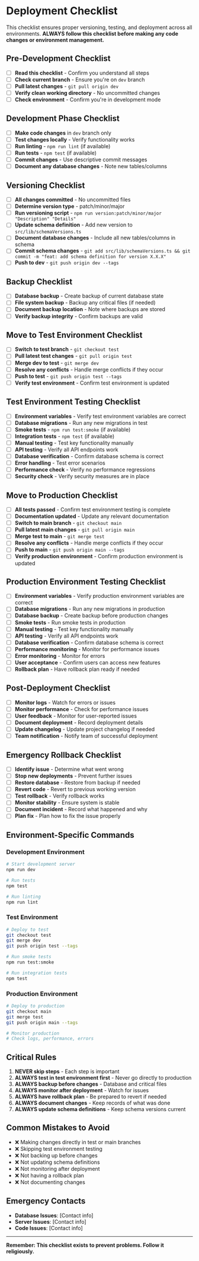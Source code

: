 # Deployment Checklist

This checklist ensures proper versioning, testing, and deployment across all environments. **ALWAYS follow this checklist before making any code changes or environment management.**

## Pre-Development Checklist
- [ ] **Read this checklist** - Confirm you understand all steps
- [ ] **Check current branch** - Ensure you're on `dev` branch
- [ ] **Pull latest changes** - `git pull origin dev`
- [ ] **Verify clean working directory** - No uncommitted changes
- [ ] **Check environment** - Confirm you're in development mode

## Development Phase Checklist
- [ ] **Make code changes** in `dev` branch only
- [ ] **Test changes locally** - Verify functionality works
- [ ] **Run linting** - `npm run lint` (if available)
- [ ] **Run tests** - `npm test` (if available)
- [ ] **Commit changes** - Use descriptive commit messages
- [ ] **Document any database changes** - Note new tables/columns

## Versioning Checklist
- [ ] **All changes committed** - No uncommitted files
- [ ] **Determine version type** - patch/minor/major
- [ ] **Run versioning script** - `npm run version:patch/minor/major "Description" "Details"`
- [ ] **Update schema definition** - Add new version to `src/lib/schemaVersions.ts`
- [ ] **Document database changes** - Include all new tables/columns in schema
- [ ] **Commit schema changes** - `git add src/lib/schemaVersions.ts && git commit -m "feat: add schema definition for version X.X.X"`
- [ ] **Push to dev** - `git push origin dev --tags`

## Backup Checklist
- [ ] **Database backup** - Create backup of current database state
- [ ] **File system backup** - Backup any critical files (if needed)
- [ ] **Document backup location** - Note where backups are stored
- [ ] **Verify backup integrity** - Confirm backups are valid

## Move to Test Environment Checklist
- [ ] **Switch to test branch** - `git checkout test`
- [ ] **Pull latest test changes** - `git pull origin test`
- [ ] **Merge dev to test** - `git merge dev`
- [ ] **Resolve any conflicts** - Handle merge conflicts if they occur
- [ ] **Push to test** - `git push origin test --tags`
- [ ] **Verify test environment** - Confirm test environment is updated

## Test Environment Testing Checklist
- [ ] **Environment variables** - Verify test environment variables are correct
- [ ] **Database migrations** - Run any new migrations in test
- [ ] **Smoke tests** - `npm run test:smoke` (if available)
- [ ] **Integration tests** - `npm test` (if available)
- [ ] **Manual testing** - Test key functionality manually
- [ ] **API testing** - Verify all API endpoints work
- [ ] **Database verification** - Confirm database schema is correct
- [ ] **Error handling** - Test error scenarios
- [ ] **Performance check** - Verify no performance regressions
- [ ] **Security check** - Verify security measures are in place

## Move to Production Checklist
- [ ] **All tests passed** - Confirm test environment testing is complete
- [ ] **Documentation updated** - Update any relevant documentation
- [ ] **Switch to main branch** - `git checkout main`
- [ ] **Pull latest main changes** - `git pull origin main`
- [ ] **Merge test to main** - `git merge test`
- [ ] **Resolve any conflicts** - Handle merge conflicts if they occur
- [ ] **Push to main** - `git push origin main --tags`
- [ ] **Verify production environment** - Confirm production environment is updated

## Production Environment Testing Checklist
- [ ] **Environment variables** - Verify production environment variables are correct
- [ ] **Database migrations** - Run any new migrations in production
- [ ] **Database backup** - Create backup before production changes
- [ ] **Smoke tests** - Run smoke tests in production
- [ ] **Manual testing** - Test key functionality manually
- [ ] **API testing** - Verify all API endpoints work
- [ ] **Database verification** - Confirm database schema is correct
- [ ] **Performance monitoring** - Monitor for performance issues
- [ ] **Error monitoring** - Monitor for errors
- [ ] **User acceptance** - Confirm users can access new features
- [ ] **Rollback plan** - Have rollback plan ready if needed

## Post-Deployment Checklist
- [ ] **Monitor logs** - Watch for errors or issues
- [ ] **Monitor performance** - Check for performance issues
- [ ] **User feedback** - Monitor for user-reported issues
- [ ] **Document deployment** - Record deployment details
- [ ] **Update changelog** - Update project changelog if needed
- [ ] **Team notification** - Notify team of successful deployment

## Emergency Rollback Checklist
- [ ] **Identify issue** - Determine what went wrong
- [ ] **Stop new deployments** - Prevent further issues
- [ ] **Restore database** - Restore from backup if needed
- [ ] **Revert code** - Revert to previous working version
- [ ] **Test rollback** - Verify rollback works
- [ ] **Monitor stability** - Ensure system is stable
- [ ] **Document incident** - Record what happened and why
- [ ] **Plan fix** - Plan how to fix the issue properly

## Environment-Specific Commands

### Development Environment
```bash
# Start development server
npm run dev

# Run tests
npm test

# Run linting
npm run lint
```

### Test Environment
```bash
# Deploy to test
git checkout test
git merge dev
git push origin test --tags

# Run smoke tests
npm run test:smoke

# Run integration tests
npm test
```

### Production Environment
```bash
# Deploy to production
git checkout main
git merge test
git push origin main --tags

# Monitor production
# Check logs, performance, errors
```

## Critical Rules
1. **NEVER skip steps** - Each step is important
2. **ALWAYS test in test environment first** - Never go directly to production
3. **ALWAYS backup before changes** - Database and critical files
4. **ALWAYS monitor after deployment** - Watch for issues
5. **ALWAYS have rollback plan** - Be prepared to revert if needed
6. **ALWAYS document changes** - Keep records of what was done
7. **ALWAYS update schema definitions** - Keep schema versions current

## Common Mistakes to Avoid
- ❌ Making changes directly in test or main branches
- ❌ Skipping test environment testing
- ❌ Not backing up before changes
- ❌ Not updating schema definitions
- ❌ Not monitoring after deployment
- ❌ Not having a rollback plan
- ❌ Not documenting changes

## Emergency Contacts
- **Database Issues**: [Contact info]
- **Server Issues**: [Contact info]
- **Code Issues**: [Contact info]

---

**Remember: This checklist exists to prevent problems. Follow it religiously.**
